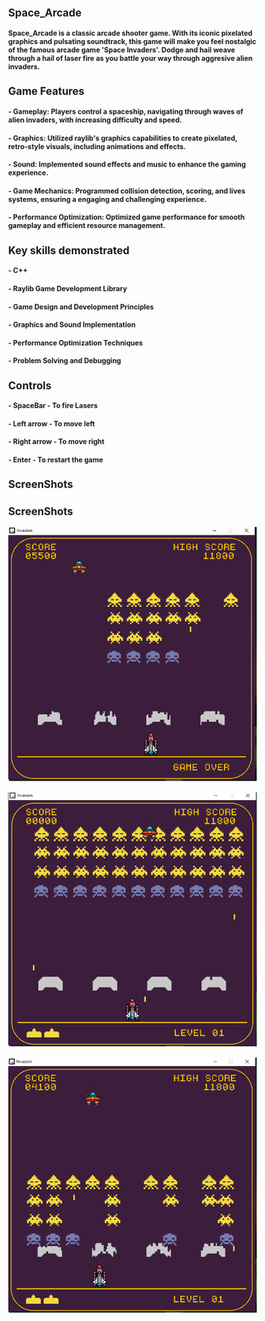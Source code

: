 ## Space_Arcade
#### Space_Arcade is a classic arcade shooter game. With its iconic pixelated graphics and pulsating soundtrack, this game will make you feel nostalgic of the famous arcade game 'Space Invaders'. Dodge and hail weave through a hail of laser fire as you battle your way through aggresive alien invaders.
## Game Features
#### - Gameplay: Players control a spaceship, navigating through waves of alien invaders, with increasing difficulty and speed.
#### - Graphics: Utilized raylib's graphics capabilities to create pixelated, retro-style visuals, including animations and effects.
#### - Sound: Implemented sound effects and music to enhance the gaming experience.
#### - Game Mechanics: Programmed collision detection, scoring, and lives systems, ensuring a engaging and challenging experience.
#### - Performance Optimization: Optimized game performance for smooth gameplay and efficient resource management.

## Key skills demonstrated
#### - C++                                             
#### - Raylib Game Development Library
#### - Game Design and Development Principles          
#### - Graphics and Sound Implementation
#### - Performance Optimization Techniques             
#### - Problem Solving and Debugging
## Controls
#### - SpaceBar - To fire Lasers
#### - Left arrow - To move left
#### - Right arrow - To move right
#### - Enter - To restart the game
## ScreenShots
## ScreenShots
#### ![SS1](https://raw.githubusercontent.com/PriyanshuPraneet/Space_Arcade/main/ss1.PNG)
#### ![SS2](https://raw.githubusercontent.com/PriyanshuPraneet/Space_Arcade/main/ss2.PNG)
#### ![SS3](https://raw.githubusercontent.com/PriyanshuPraneet/Space_Arcade/main/ss3.PNG)
